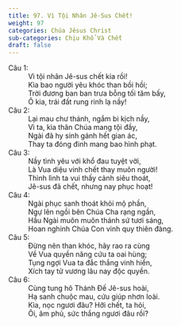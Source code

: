 ```yaml
---
title: 97. Vì Tội Nhân Jê-Sus Chết!
weight: 97
categories: Chúa Jêsus Christ
sub-categories: Chịu Khổ Và Chết
draft: false
---
```

<dl><dt>Câu 1:</dt><dd data-verse="1">Vì tội nhân Jê-sus chết kia rồi! <br/>Kìa bao người yêu khóc than bồi hồi; <br/>Trời đương ban ban trưa bỗng tối tăm bấy, <br/>Ô kia, trái đất rung rinh lạ nầy! </dd><dt>Câu 2:</dt><dd data-verse="2">Lại mau chư thánh, ngắm bi kịch nầy, <br/>Vì ta, kìa thân Chúa mang tội đầy, <br/>Ngài đã hy sinh gánh hết gian ác, <br/>Thay ta đóng đinh mang bao hình phạt. </dd><dt>Câu 3:</dt><dd data-verse="3">Nầy tình yêu với khổ đau tuyệt vời, <br/>Là Vua diệu vinh chết thay muôn người! <br/>Thình lình ta vui thấy cảnh siêu thoát, <br/>Jê-sus đã chết, nhưng nay phục hoạt! </dd><dt>Câu 4:</dt><dd data-verse="4">Ngài phục sanh thoát khỏi mộ phần, <br/>Ngự lên ngồi bên Chúa Cha rạng ngần, <br/>Hầu Ngài muôn muôn thánh sứ tươi sáng, <br/>Hoan nghinh Chúa Con vinh quy thiên đàng. </dd><dt>Câu 5:</dt><dd data-verse="5">Đừng nên than khóc, hãy rao ra cùng <br/>Về Vua quyền năng cứu ta oai hùng; <br/>Tụng ngợi Vua ta đắc thắng vinh hiển, <br/>Xích tay tử vương lâu nay độc quyền. </dd><dt>Câu 6:</dt><dd data-verse="6">Cùng tung hô Thánh Đế Jê-sus hoài, <br/>Hạ sanh chuộc mau, cứu giúp nhơn loài. <br/>Kìa, nọc ngươi đâu? Hỡi chết, ta hỏi, <br/>Ôi, âm phủ, sức thắng ngươi đâu rồi? </dd></dl>